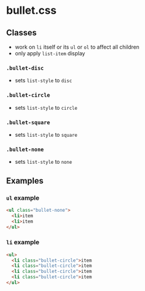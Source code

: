 # bullet.css

## Classes

- work on `li` itself or its `ul` or `ol` to affect all children
- only apply `list-item` display

### `.bullet-disc`
- sets `list-style` to `disc`

### `.bullet-circle`
- sets `list-style` to `circle`

### `.bullet-square`
- sets `list-style` to `square`

### `.bullet-none`
- sets `list-style` to `none`

## Examples

### `ul` example

```html
<ul class="bullet-none">
  <li>item
  <li>item
</ul>
```

### `li` example

```html
<ul>
  <li class="bullet-circle">item
  <li class="bullet-circle">item
  <li class="bullet-circle">item
  <li class="bullet-circle">item
</ul>
```
